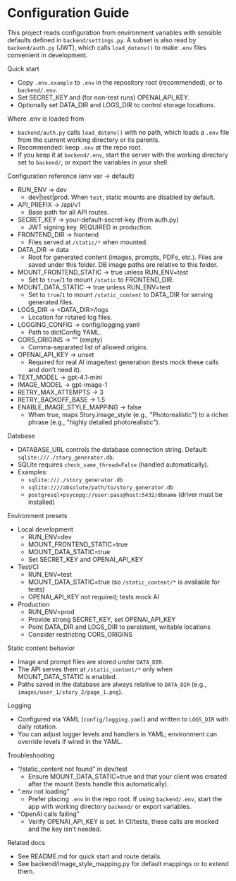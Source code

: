 # Configuration Guide

This project reads configuration from environment variables with sensible defaults defined in `backend/settings.py`. A subset is also read by `backend/auth.py` (JWT), which calls `load_dotenv()` to make `.env` files convenient in development.

Quick start
- Copy `.env.example` to `.env` in the repository root (recommended), or to `backend/.env`.
- Set SECRET_KEY and (for non-test runs) OPENAI_API_KEY.
- Optionally set DATA_DIR and LOGS_DIR to control storage locations.

Where .env is loaded from
- `backend/auth.py` calls `load_dotenv()` with no path, which loads a `.env` file from the current working directory or its parents.
- Recommended: keep `.env` at the repo root.
- If you keep it at `backend/.env`, start the server with the working directory set to `backend/`, or export the variables in your shell.

Configuration reference (env var → default)
- RUN_ENV → dev
  - dev|test|prod. When `test`, static mounts are disabled by default.
- API_PREFIX → /api/v1
  - Base path for all API routes.
- SECRET_KEY → your-default-secret-key (from auth.py)
  - JWT signing key. REQUIRED in production.
- FRONTEND_DIR → frontend
  - Files served at `/static/*` when mounted.
- DATA_DIR → data
  - Root for generated content (images, prompts, PDFs, etc.). Files are saved under this folder. DB image paths are relative to this folder.
- MOUNT_FRONTEND_STATIC → true unless RUN_ENV=test
  - Set to `true`/`1` to mount `/static` to FRONTEND_DIR.
- MOUNT_DATA_STATIC → true unless RUN_ENV=test
  - Set to `true`/`1` to mount `/static_content` to DATA_DIR for serving generated files.
- LOGS_DIR → <DATA_DIR>/logs
  - Location for rotated log files.
- LOGGING_CONFIG → config/logging.yaml
  - Path to dictConfig YAML.
- CORS_ORIGINS → "" (empty)
  - Comma-separated list of allowed origins.
- OPENAI_API_KEY → unset
  - Required for real AI image/text generation (tests mock these calls and don’t need it).
- TEXT_MODEL → gpt-4.1-mini
- IMAGE_MODEL → gpt-image-1
- RETRY_MAX_ATTEMPTS → 3
- RETRY_BACKOFF_BASE → 1.5
 - ENABLE_IMAGE_STYLE_MAPPING → false
   - When true, maps Story.image_style (e.g., "Photorealistic") to a richer phrase (e.g., "highly detailed photorealistic").

Database
- DATABASE_URL controls the database connection string. Default: `sqlite:///./story_generator.db`.
- SQLite requires `check_same_thread=False` (handled automatically).
- Examples:
  - `sqlite:///./story_generator.db`
  - `sqlite:////absolute/path/to/story_generator.db`
  - `postgresql+psycopg://user:pass@host:5432/dbname` (driver must be installed)

Environment presets
- Local development
  - RUN_ENV=dev
  - MOUNT_FRONTEND_STATIC=true
  - MOUNT_DATA_STATIC=true
  - Set SECRET_KEY and OPENAI_API_KEY
- Test/CI
  - RUN_ENV=test
  - MOUNT_DATA_STATIC=true (so `/static_content/*` is available for tests)
  - OPENAI_API_KEY not required; tests mock AI
- Production
  - RUN_ENV=prod
  - Provide strong SECRET_KEY, set OPENAI_API_KEY
  - Point DATA_DIR and LOGS_DIR to persistent, writable locations
  - Consider restricting CORS_ORIGINS

Static content behavior
- Image and prompt files are stored under `DATA_DIR`.
- The API serves them at `/static_content/*` only when MOUNT_DATA_STATIC is enabled.
- Paths saved in the database are always relative to `DATA_DIR` (e.g., `images/user_1/story_2/page_1.png`).

Logging
- Configured via YAML (`config/logging.yaml`) and written to `LOGS_DIR` with daily rotation.
- You can adjust logger levels and handlers in YAML; environment can override levels if wired in the YAML.

Troubleshooting
- “/static_content not found” in dev/test
  - Ensure MOUNT_DATA_STATIC=true and that your client was created after the mount (tests handle this automatically).
- “.env not loading”
  - Prefer placing `.env` in the repo root. If using `backend/.env`, start the app with working directory `backend/` or export variables.
- “OpenAI calls failing”
  - Verify OPENAI_API_KEY is set. In CI/tests, these calls are mocked and the key isn’t needed.

Related docs
- See README.md for quick start and route details.
 - See backend/image_style_mapping.py for default mappings or to extend them.

